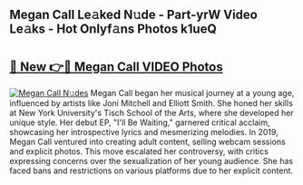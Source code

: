 ## Megan Call Le𝚊ked N𝚞de - Part-yrW Video Le𝚊ks - Hot Onlyf𝚊ns Photos k1ueQ

# <h2><a href="http://ac53880.deff.icu/?id=Megan+Call">🔗 New 👉🔴 Megan Call VIDEO Photos</a></h2>

[![Megan Call N𝚞des](https://i.imgur.com/rIISA9y.gif)](http://ac53880.deff.icu/?id=Megan+Call)
Megan Call began her musical journey at a young age, influenced by artists like Joni Mitchell and Elliott Smith. She honed her skills at New York University's Tisch School of the Arts, where she developed her unique style. Her debut EP, "I'll Be Waiting," garnered critical acclaim, showcasing her introspective lyrics and mesmerizing melodies. In 2019, Megan Call ventured into creating adult content, selling webcam sessions and explicit photos. This move escalated her controversy, with critics expressing concerns over the sexualization of her young audience. She has faced bans and restrictions on various platforms due to her explicit content.
